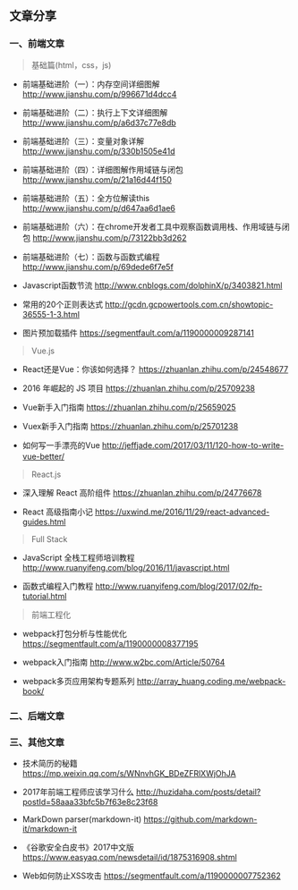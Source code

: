 ## 文章分享

### 一、前端文章

> 基础篇(html，css，js)

- 前端基础进阶（一）：内存空间详细图解 http://www.jianshu.com/p/996671d4dcc4

- 前端基础进阶（二）：执行上下文详细图解 http://www.jianshu.com/p/a6d37c77e8db

- 前端基础进阶（三）：变量对象详解 http://www.jianshu.com/p/330b1505e41d

- 前端基础进阶（四）：详细图解作用域链与闭包 http://www.jianshu.com/p/21a16d44f150

- 前端基础进阶（五）：全方位解读this http://www.jianshu.com/p/d647aa6d1ae6

- 前端基础进阶（六）：在chrome开发者工具中观察函数调用栈、作用域链与闭包 http://www.jianshu.com/p/73122bb3d262

- 前端基础进阶（七）：函数与函数式编程 http://www.jianshu.com/p/69dede6f7e5f

- Javascript函数节流 http://www.cnblogs.com/dolphinX/p/3403821.html

- 常用的20个正则表达式 http://gcdn.gcpowertools.com.cn/showtopic-36555-1-3.html

- 图片预加载插件 https://segmentfault.com/a/1190000009287141

> Vue.js

- React还是Vue：你该如何选择？ https://zhuanlan.zhihu.com/p/24548677

- 2016 年崛起的 JS 项目 https://zhuanlan.zhihu.com/p/25709238

- Vue新手入门指南 https://zhuanlan.zhihu.com/p/25659025

- Vuex新手入门指南 https://zhuanlan.zhihu.com/p/25701238

- 如何写一手漂亮的Vue http://jeffjade.com/2017/03/11/120-how-to-write-vue-better/
　
> React.js

- 深入理解 React 高阶组件 https://zhuanlan.zhihu.com/p/24776678

- React 高级指南小记 https://uxwind.me/2016/11/29/react-advanced-guides.html


> Full Stack

- JavaScript 全栈工程师培训教程 http://www.ruanyifeng.com/blog/2016/11/javascript.html

- 函数式编程入门教程 http://www.ruanyifeng.com/blog/2017/02/fp-tutorial.html

> 前端工程化

- webpack打包分析与性能优化 https://segmentfault.com/a/1190000008377195

- webpack入门指南 http://www.w2bc.com/Article/50764

- webpack多页应用架构专题系列 http://array_huang.coding.me/webpack-book/

### 二、后端文章


### 三、其他文章

- 技术简历的秘籍 https://mp.weixin.qq.com/s/WNnvhGK_BDeZFRlXWjOhJA

- 2017年前端工程师应该学习什么 http://huzidaha.com/posts/detail?postId=58aaa33bfc5b7f63e8c23f68

- MarkDown parser(markdown-it) https://github.com/markdown-it/markdown-it

- 《谷歌安全白皮书》2017中文版 https://www.easyaq.com/newsdetail/id/1875316908.shtml

- Web如何防止XSS攻击 https://segmentfault.com/a/1190000007752362
